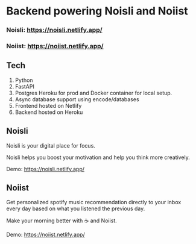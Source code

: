 # Backend powering Noisli and Noiist

### Noisli: https://noisli.netlify.app/

### Noiist: https://noiist.netlify.app/

## Tech

1. Python
2. FastAPI
3. Postgres Heroku for prod and Docker container for local setup.
4. Async database support using encode/databases
5. Frontend hosted on Netlify
6. Backend hosted on Heroku

## Noisli

Noisli is your digital place for focus.

Noisli helps you boost your motivation and help you think more creatively.

Demo: https://noisli.netlify.app/

## Noiist

Get personalized spotify music recommendation directly to your inbox every day based on what you listened the previous day.

Make your morning better with ☕ and Noiist.

Demo: https://noiist.netlify.app/
